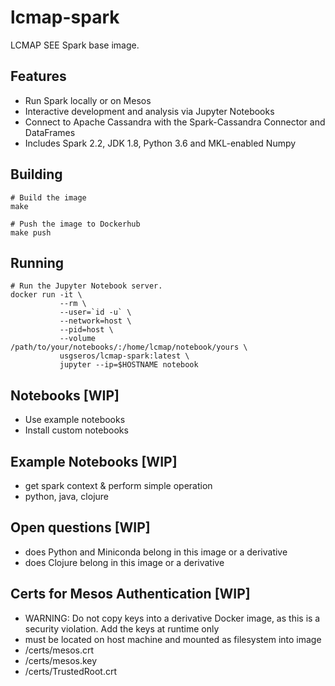# lcmap-spark
LCMAP SEE Spark base image.

## Features
* Run Spark locally or on Mesos
* Interactive development and analysis via Jupyter Notebooks
* Connect to Apache Cassandra with the Spark-Cassandra Connector and DataFrames
* Includes Spark 2.2, JDK 1.8, Python 3.6 and MKL-enabled Numpy 

## Building
```
# Build the image
make

# Push the image to Dockerhub
make push
```
## Running

```
# Run the Jupyter Notebook server.
docker run -it \
           --rm \
           --user=`id -u` \
           --network=host \
           --pid=host \
           --volume /path/to/your/notebooks/:/home/lcmap/notebook/yours \
           usgseros/lcmap-spark:latest \
           jupyter --ip=$HOSTNAME notebook
```

## Notebooks [WIP]
* Use example notebooks
* Install custom notebooks

## Example Notebooks [WIP]
* get spark context & perform simple operation
* python, java, clojure

## Open questions [WIP]
* does Python and Miniconda belong in this image or a derivative
* does Clojure belong in this image or a derivative

## Certs for Mesos Authentication [WIP]
* WARNING: Do not copy keys into a derivative Docker image, as this is a security violation.  Add the keys at runtime only
* must be located on host machine and mounted as filesystem into image
* /certs/mesos.crt
* /certs/mesos.key
* /certs/TrustedRoot.crt
